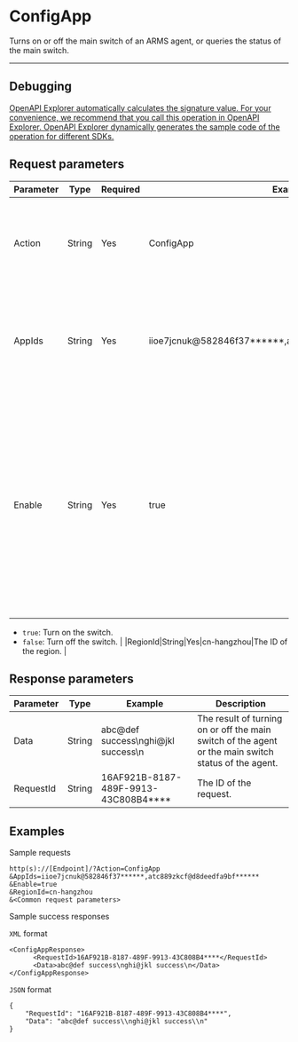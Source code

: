 # ConfigApp

Turns on or off the main switch of an ARMS agent, or queries the status of the main switch.

****

## Debugging

[OpenAPI Explorer automatically calculates the signature value. For your convenience, we recommend that you call this operation in OpenAPI Explorer. OpenAPI Explorer dynamically generates the sample code of the operation for different SDKs.](https://api.aliyun.com/#product=ARMS&api=ConfigApp&type=RPC&version=2019-08-08)

## Request parameters

|Parameter|Type|Required|Example|Description|
|---------|----|--------|-------|-----------|
|Action|String|Yes|ConfigApp|The operation that you want to perform. Set the value to `ConfigApp`. |
|AppIds|String|Yes|iioe7jcnuk@582846f37\*\*\*\*\*\*,atc889zkcf@d8deedfa9bf\*\*\*\*\*\*|The process identifier \(PID\) of the application. Separate multiple PIDs with commas \(,\). |
|Enable|String|Yes|true|Specifies whether to turns on or off the main switch of the agent. The monitoring stops after the switch is turned off. If you do not specify this parameter, the main switch status of the agent is queried.

 -   `true`: Turn on the switch.
-   `false`: Turn off the switch. |
|RegionId|String|Yes|cn-hangzhou|The ID of the region. |

## Response parameters

|Parameter|Type|Example|Description|
|---------|----|-------|-----------|
|Data|String|abc@def success\\nghi@jkl success\\n|The result of turning on or off the main switch of the agent or the main switch status of the agent. |
|RequestId|String|16AF921B-8187-489F-9913-43C808B4\*\*\*\*|The ID of the request. |

## Examples

Sample requests

```
http(s)://[Endpoint]/?Action=ConfigApp
&AppIds=iioe7jcnuk@582846f37******,atc889zkcf@d8deedfa9bf******
&Enable=true
&RegionId=cn-hangzhou
&<Common request parameters>
```

Sample success responses

`XML` format

```
<ConfigAppResponse>
      <RequestId>16AF921B-8187-489F-9913-43C808B4****</RequestId>
      <Data>abc@def success\nghi@jkl success\n</Data>
</ConfigAppResponse>
```

`JSON` format

```
{
    "RequestId": "16AF921B-8187-489F-9913-43C808B4****",
    "Data": "abc@def success\\nghi@jkl success\\n"
}
```

